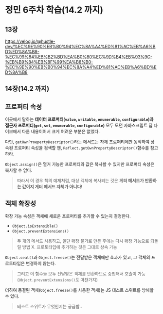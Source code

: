 # 정민 6주차 학습(14.2 까지)

## 13장

https://velog.io/@hustle-dev/%EC%9E%90%EB%B0%94%EC%8A%A4%ED%81%AC%EB%A6%BD%ED%8A%B8-%EC%99%84%EB%B2%BD%EA%B0%80%EC%9D%B4%EB%93%9C-%EB%B9%84%EB%8F%99%EA%B8%B0-%EC%9E%90%EB%B0%94%EC%8A%A4%ED%81%AC%EB%A6%BD%ED%8A%B8

## 14장(14.2 까지)

## 프로퍼티 속성

이곳에서 말하는 **데이터 프로퍼티(`value`, `writable`, `enumerable`, `configurable`)과 접근자 프로퍼티(`get`, `set`, `enumerable`, `configurable`)** 모두 모던 자바스크립트 딥 다이브에서 다룬 내용이어서 크게 어려운 부분은 없었다.

다만, `getOwnProepertyDescriptor()`라는 메서드는 자체 프로퍼티에만 동작하여 상속된 프로퍼티 속성을 검색할 땐, `Reflect.getOwnPropertyDescriptor()`함수를 참고하라.

`Object.assign()`은 열거 가능한 프로퍼티와 값은 복사할 수 있지만 프로퍼티 속성은 복사할 수 없다.

> 따라서 이 경우 책의 예제처럼, 대상 객체에 복사되는 것은 **게터 메서드가 반환하는 값이지 게터 메서드 자체가 아니다!**

## 객체 확장성

확장 가능 속성은 객체에 새로운 프로퍼티를 추가할 수 있는지 결정한다.

- `Object.isExtensible()`
- `Object.preventExtensions()`

> 두 개의 메서드 사용하고, 일단 확장 불가로 만든 후에는 다시 확장 가능으로 되돌릴 방법 X. 프로토타입에 추가하는 것은 그대로 상속 가능

`Object.seal()`과 `Object.freeze()`는 전달받은 객체에만 효과가 있고, 그 객체의 프로토타입은 변경하지 않는다.

> 그리고 이 함수들 모두 전달받은 객체를 반환하므로 중첩해서 호출이 가능(`Object.preventExtensions()`도 마찬가지)

더하여 동결된 객체(`Object.freeze()`를 사용한 객체)는 JS 테스트 스위트를 방해할 수 있다.

> 테스트 스위트가 무엇인지는 궁금함..
